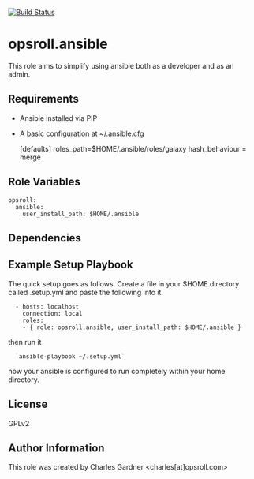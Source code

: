 [![Build Status](https://travis-ci.org/opsroll/ansible.svg?branch=master)](https://travis-ci.org/opsroll/ansible)

opsroll.ansible
=========

This role aims to simplify using ansible both as a developer and as an admin.

Requirements
------------

- Ansible installed via PIP
- A basic configuration at ~/.ansible.cfg


    [defaults]
    roles_path=$HOME/.ansible/roles/galaxy
    hash_behaviour = merge


Role Variables
--------------

    opsroll:
      ansible:
        user_install_path: $HOME/.ansible

Dependencies
------------



Example Setup Playbook
----------------------

The quick setup goes as follows. Create a file in your $HOME directory called
.setup.yml and paste the following into it.

      - hosts: localhost
        connection: local
        roles:
        - { role: opsroll.ansible, user_install_path: $HOME/.ansible }

then run it

      `ansible-playbook ~/.setup.yml`

now your ansible is configured to run completely within your home directory.

License
-------

GPLv2

Author Information
------------------

This role was created by Charles Gardner <charles[at]opsroll.com>

